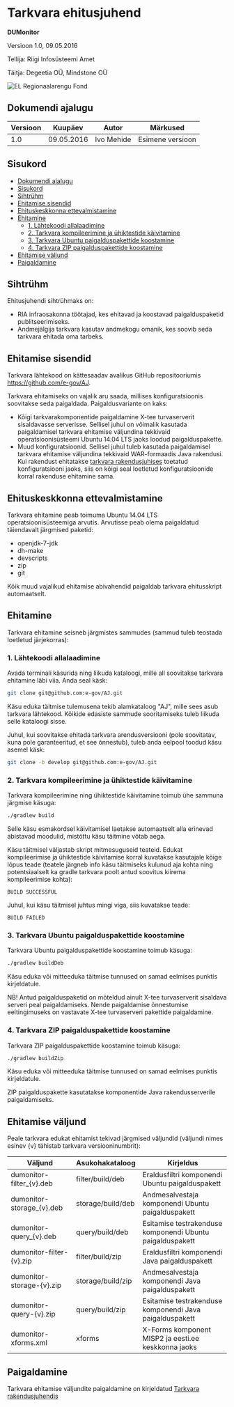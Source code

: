 Tarkvara ehitusjuhend
=====================

**DUMonitor**

Versioon 1.0, 09.05.2016

Tellija: Riigi Infosüsteemi Amet

Täitja: Degeetia OÜ, Mindstone OÜ

![EL Regionaalarengu Fond](img/EL_Regionaalarengu_Fond_horisontaalne.jpg)

## Dokumendi ajalugu

| Versioon | Kuupäev    | Autor      | Märkused
|----------|------------|------------|----------------------------------------------
| 1.0      | 09.05.2016 | Ivo Mehide | Esimene versioon

## Sisukord

  * [Dokumendi ajalugu](#dokumendi-ajalugu)
  * [Sisukord](#sisukord)
  * [Sihtrühm](#sihtr%C3%BChm)
  * [Ehitamise sisendid](#ehitamise-sisendid)
  * [Ehituskeskkonna ettevalmistamine](#ehituskeskkonna-ettevalmistamine)
  * [Ehitamine](#ehitamine)
    * [1\. Lähtekoodi allalaadimine](#1-l%C3%A4htekoodi-allalaadimine)
    * [2\. Tarkvara kompileerimine ja ühiktestide käivitamine](#2-tarkvara-kompileerimine-ja-%C3%BChiktestide-k%C3%A4ivitamine)
    * [3\. Tarkvara Ubuntu paigalduspakettide koostamine](#3-tarkvara-ubuntu-paigalduspakettide-koostamine)
    * [4\. Tarkvara ZIP paigalduspakettide koostamine](#4-tarkvara-zip-paigalduspakettide-koostamine)
  * [Ehitamise väljund](#ehitamise-v%C3%A4ljund)
  * [Paigaldamine](#paigaldamine)


## Sihtrühm

Ehitusjuhendi sihtrühmaks on:

* RIA infraosakonna töötajad, kes ehitavad ja koostavad paigalduspaketid publitseerimiseks.
* Andmejälgija tarkvara kasutav andmekogu omanik, kes soovib seda tarkvara ehitada oma tarbeks.

## Ehitamise sisendid

Tarkvara lähtekood on kättesaadav avalikus GitHub repositooriumis https://github.com/e-gov/AJ.

Tarkvara ehitamiseks on vajalik aru saada, millises konfiguratsioonis soovitakse seda paigaldada. Paigaldusvariante on kaks:

* Kõigi tarkvarakomponentide paigaldamine X-tee turvaserverit sisaldavasse serverisse. Sellisel juhul on võimalik kasutada paigaldamisel tarkvara ehitamise väljundina tekkivaid operatsioonisüsteemi Ubuntu 14.04 LTS jaoks loodud paigalduspakette.
* Muud konfiguratsioonid. Sellisel juhul tuleb kasutada paigaldamisel tarkvara ehitamise väljundina tekkivaid WAR-formaadis Java rakendusi. Kui rakendust ehitatakse [tarkvara rakendusjuhises](Rakendusjuhend.md) toetatud konfiguratsiooni jaoks, siis on kõigi seal loetletud konfiguratsioonide korral rakenduse ehitamine sama.

## Ehituskeskkonna ettevalmistamine

Tarkvara ehitamine peab toimuma Ubuntu 14.04 LTS operatsioonisüsteemiga arvutis. Arvutisse peab olema paigaldatud täiendavalt järgmised paketid:

* openjdk-7-jdk
* dh-make
* devscripts
* zip
* git

Kõik muud vajalikud ehitamise abivahendid paigaldab tarkvara ehitusskript automaatselt.

## Ehitamine

Tarkvara ehitamine seisneb järgmistes sammudes (sammud tuleb teostada loetletud järjekorras):

### 1. Lähtekoodi allalaadimine

Avada terminali käsurida ning liikuda kataloogi, mille all soovitakse tarkvara ehitamine läbi viia. Anda seal käsk:

```sh
git clone git@github.com:e-gov/AJ.git
```

Käsu eduka täitmise tulemusena tekib alamkataloog "AJ", mille sees asub tarkvara lähtekood. Kõikide edasiste sammude sooritamiseks tuleb liikuda selle kataloogi sisse.

Juhul, kui soovitakse ehitada tarkvara arendusversiooni (pole soovitatav, kuna pole garanteeritud, et see õnnestub), tuleb anda eelpool toodud käsu
asemel käsk:

```sh
git clone -b develop git@github.com:e-gov/AJ.git
```

### 2. Tarkvara kompileerimine ja ühiktestide käivitamine

Tarkvara kompileerimine ning ühiktestide käivitamine toimub ühe sammuna järgmise käsuga:

```sh
./gradlew build
```

Selle käsu esmakordsel käivitamisel laetakse automaatselt alla erinevad abistavad moodulid, mistõttu käsu täitmine võtab aega.

Käsu täitmisel väljastab skript mitmesuguseid teateid. Edukat kompileerimise ja ühiktestide käivitamise korral kuvatakse kasutajale kõige lõpus teade (teatele järgneb 
info käsu täitmiseks kulunud aja kohta ning potentsiaalselt ka gradle tarkvara poolt antud soovitus kiirema kompileerimise kohta):

```
BUILD SUCCESSFUL
```

Juhul, kui käsu täitmisel juhtus mingi viga, siis kuvatakse teade:

```
BUILD FAILED
```


### 3. Tarkvara Ubuntu paigalduspakettide koostamine

Tarkvara Ubuntu paigalduspakettide koostamine toimub käsuga:

```sh
./gradlew buildDeb
```

Käsu eduka või mitteeduka täitmise tunnused on samad eelmises punktis kirjeldatule.

NB! Antud paigalduspaketid on mõteldud ainult X-tee turvaserverit sisaldava serveri peal paigaldamiseks. 
Nende paigaldamise õnnestumise eeltingimuseks on vastavate X-tee turvaserveri pakettide paigaldamine.

### 4. Tarkvara ZIP paigalduspakettide koostamine

Tarkvara ZIP paigalduspakettide koostamine toimub käsuga:

```sh
./gradlew buildZip
```

Käsu eduka või mitteeduka täitmise tunnused on samad eelmises punktis kirjeldatule.

ZIP paigalduspakette kasutatakse komponentide Java rakendusserverile paigaldamiseks.

## Ehitamise väljund

Peale tarkvara edukat ehitamist tekivad järgmised väljundid (väljundi nimes esinev {v} tähistab tarkvara versiooninumbrit):

| Väljund                   | Asukohakataloog   | Kirjeldus                                                 |
|---------------------------|-------------------|-----------------------------------------------------------|
| dumonitor-filter_{v}.deb  | filter/build/deb  | Eraldusfiltri komponendi Ubuntu paigalduspakett           |
| dumonitor-storage_{v}.deb | storage/build/deb | Andmesalvestaja komponendi Ubuntu paigalduspakett         |
| dumonitor-query_{v}.deb   | query/build/deb   | Esitamise testrakenduse komponendi Ubuntu paigalduspakett |
| dumonitor-filter-{v}.zip  | filter/build/zip  | Eraldusfiltri komponendi Java paigalduspakett             |
| dumonitor-storage-{v}.zip | storage/build/zip | Andmesalvestaja komponendi Java paigalduspakett           |
| dumonitor-query-{v}.zip   | query/build/zip   | Esitamise testrakenduse komponendi Java paigalduspakett   |
| dumonitor-xforms.xml      | xforms            | X-Forms komponent MISP2 ja eesti.ee keskkonna jaoks       |

## Paigaldamine

Tarkvara ehitamise väljundite paigaldamine on kirjeldatud [Tarkvara rakendusjuhendis](Rakendusjuhend.md)

